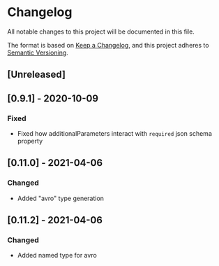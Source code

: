 # Changelog

All notable changes to this project will be documented in this file.

The format is based on [Keep a Changelog](https://keepachangelog.com/en/1.0.0/),
and this project adheres to [Semantic Versioning](https://semver.org/spec/v2.0.0.html).

## [Unreleased]

## [0.9.1] - 2020-10-09

### Fixed

- Fixed how additionalParameters interact with `required` json schema property

## [0.11.0] - 2021-04-06

### Changed

- Added "avro" type generation

## [0.11.2] - 2021-04-06

### Changed

- Added named type for avro
